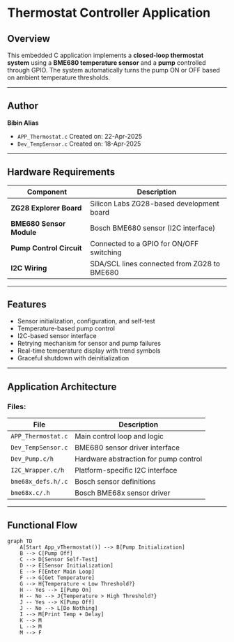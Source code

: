 # Thermostat Controller Application

## Overview

This embedded C application implements a **closed-loop thermostat system** using a **BME680 temperature sensor** and a **pump** controlled through GPIO. The system automatically turns the pump ON or OFF based on ambient temperature thresholds.

---

## Author

**Bibin Alias**  
- `APP_Thermostat.c` Created on: 22-Apr-2025  
- `Dev_TempSensor.c` Created on: 18-Apr-2025  

---

## Hardware Requirements

| Component               | Description                                |
|------------------------|--------------------------------------------|
| **ZG28 Explorer Board** | Silicon Labs ZG28-based development board  |
| **BME680 Sensor Module**| Bosch BME680 sensor (I2C interface)         |
| **Pump Control Circuit**| Connected to a GPIO for ON/OFF switching    |
| **I2C Wiring**          | SDA/SCL lines connected from ZG28 to BME680|

---

## Features

- Sensor initialization, configuration, and self-test
- Temperature-based pump control
- I2C-based sensor interface
- Retrying mechanism for sensor and pump failures
- Real-time temperature display with trend symbols
- Graceful shutdown with deinitialization

---

## Application Architecture

### Files:

| File                   | Description                                              |
|------------------------|----------------------------------------------------------|
| `APP_Thermostat.c`     | Main control loop and logic                              |
| `Dev_TempSensor.c`     | BME680 sensor driver interface                           |
| `Dev_Pump.c/h`         | Hardware abstraction for pump control                    |
| `I2C_Wrapper.c/h`      | Platform-specific I2C interface                          |
| `bme68x_defs.h/.c`     | Bosch sensor definitions                                 |
| `bme68x.c/.h`          | Bosch BME68x sensor driver                               |

---

## Functional Flow

```mermaid
graph TD
    A[Start App_vThermostat()] --> B[Pump Initialization]
    B --> C[Pump Off]
    C --> D[Sensor Self-Test]
    D --> E[Sensor Initialization]
    E --> F[Enter Main Loop]
    F --> G[Get Temperature]
    G --> H{Temperature < Low Threshold?}
    H -- Yes --> I[Pump On]
    H -- No --> J{Temperature > High Threshold?}
    J -- Yes --> K[Pump Off]
    J -- No --> L[Do Nothing]
    I --> M[Print Temp + Delay]
    K --> M
    L --> M
    M --> F

